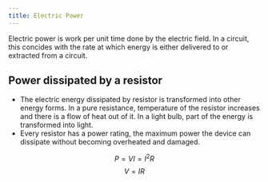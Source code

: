 ```yaml
---
title: Electric Power
---
```


Electric power is work per unit time done by the electric field. In a circuit, this concides with the rate at which energy is either delivered to or extracted from a circuit.



## Power dissipated by a resistor
- The electric energy dissipated by resistor is transformed into other energy forms. In a pure resistance, temperature of the resistor increases and there is a flow of heat out of it. In a light bulb, part of the energy is transformed into light. 
- Every resistor has a power rating, the maximum power the device can dissipate without becoming overheated and damaged.

$$P=VI=I^2R$$
$$V=IR$$
